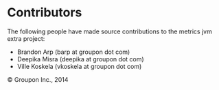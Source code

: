 Contributors
============

The following people have made source contributions to the metrics jvm extra project:

* Brandon Arp (barp at groupon dot com)
* Deepika Misra (deepika at groupon dot com)
* Ville Koskela (vkoskela at groupon dot com)

&copy; Groupon Inc., 2014
